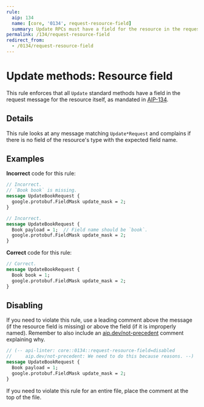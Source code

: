 ```yaml
---
rule:
  aip: 134
  name: [core, '0134', request-resource-field]
  summary: Update RPCs must have a field for the resource in the request.
permalink: /134/request-resource-field
redirect_from:
  - /0134/request-resource-field
---
```


# Update methods: Resource field

This rule enforces that all `Update` standard methods have a field in the
request message for the resource itself, as mandated in [AIP-134][].

## Details

This rule looks at any message matching `Update*Request` and complains if there
is no field of the resource's type with the expected field name.

## Examples

**Incorrect** code for this rule:

```proto
// Incorrect.
// `Book book` is missing.
message UpdateBookRequest {
  google.protobuf.FieldMask update_mask = 2;
}
```

```proto
// Incorrect.
message UpdateBookRequest {
  Book payload = 1;  // Field name should be `book`.
  google.protobuf.FieldMask update_mask = 2;
}
```

**Correct** code for this rule:

```proto
// Correct.
message UpdateBookRequest {
  Book book = 1;
  google.protobuf.FieldMask update_mask = 2;
}
```

## Disabling

If you need to violate this rule, use a leading comment above the message (if
the resource field is missing) or above the field (if it is improperly named).
Remember to also include an [aip.dev/not-precedent][] comment explaining why.

```proto
// (-- api-linter: core::0134::request-resource-field=disabled
//     aip.dev/not-precedent: We need to do this because reasons. --)
message UpdateBookRequest {
  Book payload = 1;
  google.protobuf.FieldMask update_mask = 2;
}
```

If you need to violate this rule for an entire file, place the comment at the
top of the file.

[aip-134]: https://aip.dev/134
[aip.dev/not-precedent]: https://aip.dev/not-precedent
